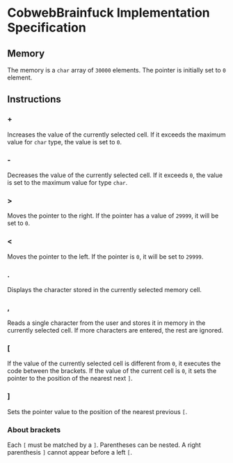 # CobwebBrainfuck Implementation Specification


## Memory

The memory is a `char` array of `30000` elements. The pointer is initially set to `0` element.


## Instructions

### +

Increases the value of the currently selected cell. If it exceeds the maximum value for `char` type, the value is set 
to `0`.

### -

Decreases the value of the currently selected cell. If it exceeds `0`, the value is set to the maximum value for type
`char`.

### \>

Moves the pointer to the right. If the pointer has a value of `29999`, it will be set to `0`.

### <

Moves the pointer to the left. If the pointer is `0`, it will be set to `29999`.

### .

Displays the character stored in the currently selected memory cell.

### ,

Reads a single character from the user and stores it in memory in the currently selected cell. If more characters are
entered, the rest are ignored.

### [

If the value of the currently selected cell is different from `0`, it executes the code between the brackets. 
If the value of the current cell is `0`, it sets the pointer to the position of the nearest next `]`.

### ]

Sets the pointer value to the position of the nearest previous `[`.


### About brackets

Each `[` must be matched by a `]`. Parentheses can be nested. A right parenthesis `]` cannot appear before a left `[`.